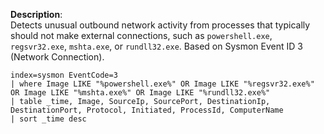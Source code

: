 **Description**:  
Detects unusual outbound network activity from processes that typically should not make external connections, such as `powershell.exe`, `regsvr32.exe`, `mshta.exe`, or `rundll32.exe`. Based on Sysmon Event ID 3 (Network Connection).

```spl
index=sysmon EventCode=3
| where Image LIKE "%powershell.exe%" OR Image LIKE "%regsvr32.exe%" OR Image LIKE "%mshta.exe%" OR Image LIKE "%rundll32.exe%"
| table _time, Image, SourceIp, SourcePort, DestinationIp, DestinationPort, Protocol, Initiated, ProcessId, ComputerName
| sort _time desc
```